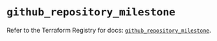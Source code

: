 # `github_repository_milestone`

Refer to the Terraform Registry for docs: [`github_repository_milestone`](https://registry.terraform.io/providers/integrations/github/6.7.0/docs/resources/repository_milestone).
